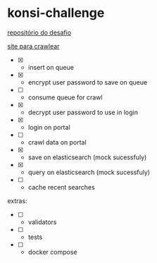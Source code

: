 # konsi-challenge

[repositório do desafio](https://github.com/user/repo/blob/branch/other_file.md)

[site para crawlear](http://extratoclube.com.br/)


- [x] - insert on queue
- [x] - encrypt user password to save on queue
- [ ] - consume queue for crawl
- [x] - decrypt user password to use in login
- [x] - login on portal
- [ ] - crawl data on portal
- [x] - save on elasticsearch (mock sucessfuly)
- [x] - query on elasticsearch (mock sucessfuly)
- [ ] - cache recent searches

extras: 

- [ ] - validators
- [ ] - tests
- [ ] - docker compose
